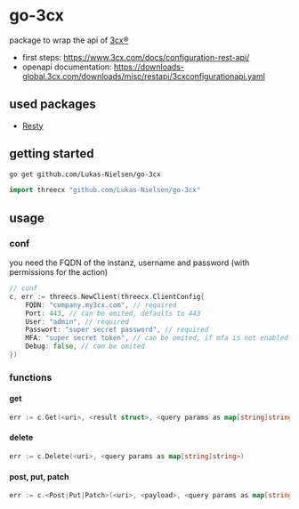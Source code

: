 # go-3cx

package to wrap the api of [3cx®](https://www.3cx.com/)

- first steps: https://www.3cx.com/docs/configuration-rest-api/
- openapi documentation: https://downloads-global.3cx.com/downloads/misc/restapi/3cxconfigurationapi.yaml

## used packages

- [Resty](https://github.com/go-resty/resty)

## getting started

```sh
go get github.com/Lukas-Nielsen/go-3cx
```

```go
import threecx "github.com/Lukas-Nielsen/go-3cx"
```

## usage

### conf

you need the FQDN of the instanz, username and password (with permissions for the action)

```go
// conf
c, err := threecs.NewClient(threecx.ClientConfig{
	FQDN: "company.my3cx.com", // required
	Port: 443, // can be omited, defaults to 443
	User: "admin", // required
	Passwort: "super secret password", // required
	MFA: "super secret token", // can be omited, if mfa is not enabled for the user
	Debug: false, // can be omited
})
```

### functions

#### get

```go
err := c.Get(<uri>, <result struct>, <query params as map[string]string>)
```

#### delete

```go
err := c.Delete(<uri>, <query params as map[string]string>)
```

#### post, put, patch

```go
err := c.<Post|Put|Patch>(<uri>, <payload>, <query params as map[string]string>)
```
